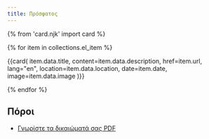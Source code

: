 ```yaml
---
title: Πρόσφατος
---
```


{% from 'card.njk' import card %}

{% for item in collections.el_item %}

  {{card(
    item.data.title,
    content=item.data.description,
    href=item.url,
    lang="en",
    location=item.data.location,
    date=item.date,
    image=item.data.image
  )}}

{% endfor %}

## Πόροι

- [Γνωρίστε τα δικαιώματά σας PDF](/asset/Leaflet_know_your_rights_GR.pdf)
